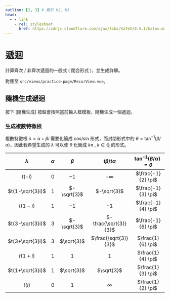 ```yaml
---
outline: [2, 3] # 顯示 h2, h3
head:
  - - link
    - rel: stylesheet
      href: https://cdnjs.cloudflare.com/ajax/libs/KaTeX/0.5.1/katex.min.css # katex 語法支援
---
```


# 遞迴
計算齊次 / 非齊次遞迴的一般式 ( 閉合形式 )，並生成詳解。

對應至 `src/views/practice-page/RecurView.vue`。

## 隨機生成遞迴
按下 [隨機生成] 按鈕會按照當前輸入框模板，隨機生成一個遞迴。

### 生成複數特徵根
複數特徵根 $\lambda = \alpha + \beta i$ 需要化簡成 cos/sin 形式，而封閉形式中的 $\theta = \tan^{-1}(\beta / \alpha)$，因此我希望生成的 $\lambda$ 可以使 $\theta$ 化簡成 $k \pi ~,~ k \in \mathbb{Q}$ 的形式。

| $\lambda$ | $\alpha$ | $\beta$ | $t \beta / t \alpha$ | $\tan^{-1}(\beta / \alpha) = \theta$ |
| :-: | :-: | :-: | :-: | :-: |
| $t(-i)$ | $0$ | $-1$ | $-\infty$ | $\frac{-1}{2} \pi$ |
| $t(1-\sqrt{3}i)$ | $1$ | $-\sqrt{3}$ | $-\sqrt{3}$ | $\frac{-1}{3} \pi$ |
| $t(1-i)$ | $1$ | $-1$ | $-1$ | $\frac{-1}{4} \pi$ |
| $t(3-\sqrt{3}i)$ | $3$ | $-\sqrt{3}$ | $-\frac{\sqrt{3}}{3}$ | $\frac{-1}{6} \pi$ |
| $t(3+\sqrt{3}i)$ | $3$ | $\sqrt{3}$ | $\frac{\sqrt{3}}{3}$ | $\frac{1}{6} \pi$ |
| $t(1+i)$ | $1$ | $1$ | $1$ | $\frac{1}{4} \pi$ |
| $t(1+\sqrt{3}i)$ | $1$ | $\sqrt{3}$ | $\sqrt{3}$ | $\frac{1}{3} \pi$ |
| $t(i)$ | $0$ | $1$ | $\infty$ | $\frac{1}{2} \pi$ |
